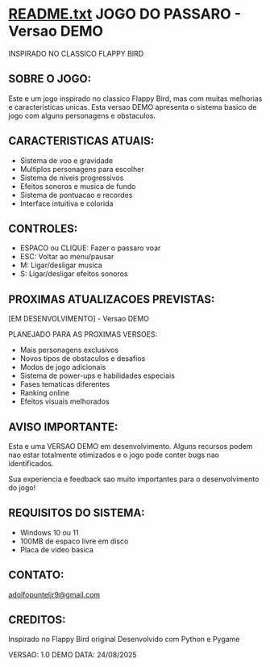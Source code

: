[README.txt](https://github.com/user-attachments/files/21960789/README.txt)
JOGO DO PASSARO - Versao DEMO
=============================

INSPIRADO NO CLASSICO FLAPPY BIRD

SOBRE O JOGO:
-----------------
Este e um jogo inspirado no classico Flappy Bird, mas com muitas 
melhorias e caracteristicas unicas. Esta versao DEMO apresenta 
o sistema basico de jogo com alguns personagens e obstaculos.

CARACTERISTICAS ATUAIS:
--------------------------
- Sistema de voo e gravidade
- Multiplos personagens para escolher
- Sistema de niveis progressivos
- Efeitos sonoros e musica de fundo
- Sistema de pontuacao e recordes
- Interface intuitiva e colorida

CONTROLES:
-------------
- ESPACO ou CLIQUE: Fazer o passaro voar
- ESC: Voltar ao menu/pausar
- M: Ligar/desligar musica
- S: Ligar/desligar efeitos sonoros

PROXIMAS ATUALIZACOES PREVISTAS:
-----------------------------------
[EM DESENVOLVIMENTO] - Versao DEMO

PLANEJADO PARA AS PROXIMAS VERSOES:
- Mais personagens exclusivos
- Novos tipos de obstaculos e desafios
- Modos de jogo adicionais
- Sistema de power-ups e habilidades especiais
- Fases tematicas diferentes
- Ranking online
- Efeitos visuais melhorados

AVISO IMPORTANTE:
-------------------
Esta e uma VERSAO DEMO em desenvolvimento. 
Alguns recursos podem nao estar totalmente otimizados 
e o jogo pode conter bugs nao identificados.

Sua experiencia e feedback sao muito importantes 
para o desenvolvimento do jogo!

REQUISITOS DO SISTEMA:
-------------------------
- Windows 10 ou 11
- 100MB de espaco livre em disco
- Placa de video basica

CONTATO:
---------
adolfopunteljr9@gmail.com

CREDITOS:
---------
Inspirado no Flappy Bird original
Desenvolvido com Python e Pygame

VERSAO: 1.0 DEMO
DATA: 24/08/2025
